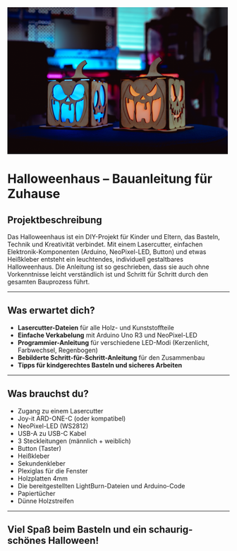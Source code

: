 <img src="Bilder/titel_bild.png" alt="Bild Haus" width="500" align="center">





# Halloweenhaus – Bauanleitung für Zuhause

## Projektbeschreibung

Das Halloweenhaus ist ein DIY-Projekt für Kinder und Eltern, das Basteln, Technik und Kreativität verbindet. Mit einem Lasercutter, einfachen Elektronik-Komponenten (Arduino, NeoPixel-LED, Button) und etwas Heißkleber entsteht ein leuchtendes, individuell gestaltbares Halloweenhaus. Die Anleitung ist so geschrieben, dass sie auch ohne Vorkenntnisse leicht verständlich ist und Schritt für Schritt durch den gesamten Bauprozess führt.

---

## Was erwartet dich?

- **Lasercutter-Dateien** für alle Holz- und Kunststoffteile
- **Einfache Verkabelung** mit Arduino Uno R3 und NeoPixel-LED
- **Programmier-Anleitung** für verschiedene LED-Modi (Kerzenlicht, Farbwechsel, Regenbogen)
- **Bebilderte Schritt-für-Schritt-Anleitung** für den Zusammenbau
- **Tipps für kindgerechtes Basteln und sicheres Arbeiten**

---

## Was brauchst du?

- Zugang zu einem Lasercutter
- Joy-it ARD-ONE-C (oder kompatibel)
- NeoPixel-LED (WS2812)
- USB-A zu USB-C Kabel
- 3 Steckleitungen (männlich + weiblich)
- Button (Taster)
- Heißkleber
- Sekundenkleber
- Plexiglas für die Fenster
- Holzplatten 4mm
- Die bereitgestellten LightBurn-Dateien und Arduino-Code
- Papiertücher
- Dünne Holzstreifen

---

## Viel Spaß beim Basteln und ein schaurig-schönes Halloween!
